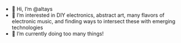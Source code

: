 - 👋 Hi, I’m @altays
- 👀 I’m interested in DIY electronics, abstract art, many flavors of electronic music, and finding ways to intersect these with emerging technologies
- 🌱 I’m currently doing too many things!
